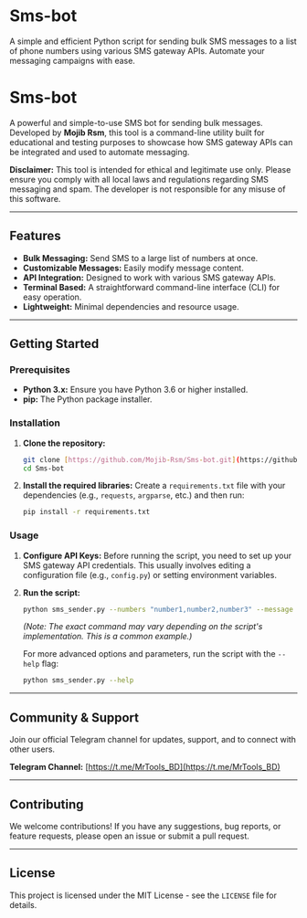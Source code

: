 # Sms-bot
A simple and efficient Python script for sending bulk SMS messages to a list of phone numbers using various SMS gateway APIs. Automate your messaging campaigns with ease.

# Sms-bot

A powerful and simple-to-use SMS bot for sending bulk messages. Developed by **Mojib Rsm**, this tool is a command-line utility built for educational and testing purposes to showcase how SMS gateway APIs can be integrated and used to automate messaging.

**Disclaimer:** This tool is intended for ethical and legitimate use only. Please ensure you comply with all local laws and regulations regarding SMS messaging and spam. The developer is not responsible for any misuse of this software.

---

## Features

- **Bulk Messaging:** Send SMS to a large list of numbers at once.
- **Customizable Messages:** Easily modify message content.
- **API Integration:** Designed to work with various SMS gateway APIs.
- **Terminal Based:** A straightforward command-line interface (CLI) for easy operation.
- **Lightweight:** Minimal dependencies and resource usage.

---

## Getting Started

### Prerequisites

- **Python 3.x:** Ensure you have Python 3.6 or higher installed.
- **pip:** The Python package installer.

### Installation

1.  **Clone the repository:**
    ```bash
    git clone [https://github.com/Mojib-Rsm/Sms-bot.git](https://github.com/Mojib-Rsm/Sms-bot.git)
    cd Sms-bot
    ```

2.  **Install the required libraries:**
    Create a `requirements.txt` file with your dependencies (e.g., `requests`, `argparse`, etc.) and then run:
    ```bash
    pip install -r requirements.txt
    ```

### Usage

1.  **Configure API Keys:**
    Before running the script, you need to set up your SMS gateway API credentials. This usually involves editing a configuration file (e.g., `config.py`) or setting environment variables.

2.  **Run the script:**
    ```bash
    python sms_sender.py --numbers "number1,number2,number3" --message "Hello from Sms-bot"
    ```
    *(Note: The exact command may vary depending on the script's implementation. This is a common example.)*

    For more advanced options and parameters, run the script with the `--help` flag:
    ```bash
    python sms_sender.py --help
    ```

---

## Community & Support

Join our official Telegram channel for updates, support, and to connect with other users.

**Telegram Channel:** [https://t.me/MrTools_BD](https://t.me/MrTools_BD)

---

## Contributing

We welcome contributions! If you have any suggestions, bug reports, or feature requests, please open an issue or submit a pull request.

---

## License

This project is licensed under the MIT License - see the `LICENSE` file for details.
